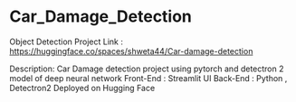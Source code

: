 # Car_Damage_Detection
Object Detection 
Project Link : https://huggingface.co/spaces/shweta44/Car-damage-detection

Description:
Car Damage detection project using pytorch and detectron 2 model of deep neural network
Front-End : Streamlit UI
Back-End : Python , Detectron2 
Deployed on Hugging Face

